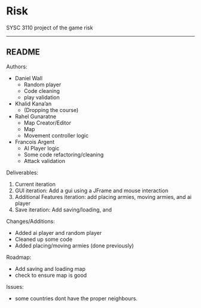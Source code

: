 # Risk
SYSC 3110 project of the game risk

-------------------------------------------------------------------------------------------------------
README
-------------------------------------------------------------------------------------------------------

Authors:
- Daniel Wall
  - Random player
  - Code cleaning
  - play validation
- Khalid Kana’an
  - (Dropping the course)
- Rahel Gunaratne
  - Map Creator/Editor
  - Map
  - Movement controller logic
- Francois Argent
  - AI Player logic
  - Some code refactoring/cleaning
  - Attack validation

Deliverables:
1. Current iteration
2. GUI iteration: Add a gui using a JFrame and mouse interaction
3. Additional Features iteration: add placing armies, moving armies, and ai player
4. Save iteration: Add saving/loading, and 

Changes/Additions:
- Added ai player and random player
- Cleaned up some code
- Added placing/moving armies (done previously)

Roadmap:
- Add saving and loading map
- check to ensure map is good

Issues:
- some countries dont have the proper neighbours.
